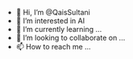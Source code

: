 - 👋 Hi, I’m @QaisSultani
- 👀 I’m interested in AI 
- 🌱 I’m currently learning ...
- 💞️ I’m looking to collaborate on ...
- 📫 How to reach me ...

<!---
QaisSultani/QaisSultani is a ✨ special ✨ repository because its `README.md` (this file) appears on your GitHub profile.
You can click the Preview link to take a look at your changes.
--->
